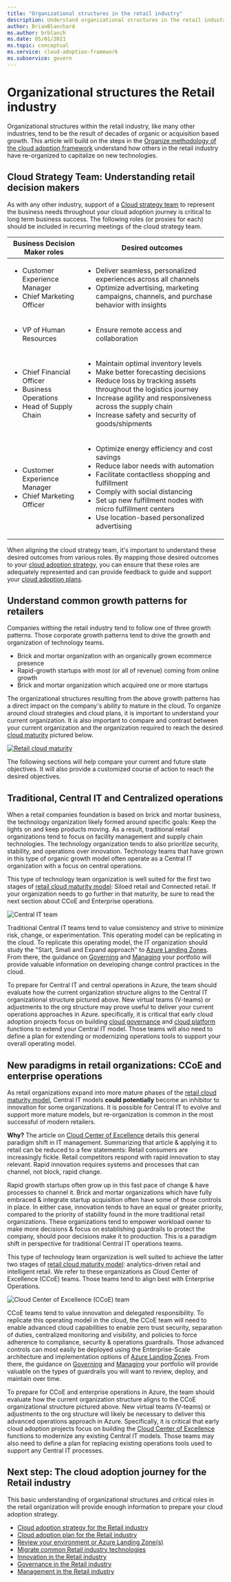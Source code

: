 ```yaml
---
title: "Organizational structures in the retail industry"
description: Understand organizational structures in the retail industry
author: BrianBlanchard
ms.author: brblanch
ms.date: 05/01/2021
ms.topic: conceptual
ms.service: cloud-adoption-framework
ms.subservice: govern
---
```


# Organizational structures the Retail industry

Organizational structures within the retail industry, like many other industries, tend to be the result of decades of organic or acquisition based growth. This article will build on the steps in the [Organize methodology of the cloud adoption framework](../../organize/index.md) understand how others in the retail industry have re-organized to capitalize on new technologies.

## Cloud Strategy Team: Understanding retail decision makers

As with any other industry, support of a [Cloud strategy team](../../organize/cloud-strategy.md) to represent the business needs throughout your cloud adoption journey is critical to long term business success. The following roles (or proxies for each) should be included in recurring meetings of the cloud strategy team.

|Business Decision Maker roles  |Desired outcomes  |
|---------|---------|
|<ul><li>Customer Experience Manager</li><li>Chief Marketing Officer</li></ul>|<ul><li>Deliver seamless, personalized experiences across all channels</li><li>Optimize advertising, marketing campaigns, channels, and purchase behavior with insights</li></ul>|
|<ul><li>VP of Human Resources</li></ul>|<ul><li>Ensure remote access and collaboration</li></ul>|
|<ul><li>Chief Financial Officer</li><li>Business Operations</li><li>Head of Supply Chain</li></ul>|<ul><li>Maintain optimal inventory levels</li><li>Make better forecasting decisions</li><li>Reduce loss by tracking assets throughout the logistics journey</li><li>Increase agility and responsiveness across the supply chain</li><li>Increase safety and security of goods/shipments</li></ul>|
|<ul><li>Customer Experience Manager</li><li>Chief Marketing Officer</li></ul>|<ul><li>Optimize energy efficiency and cost savings</li><li>Reduce labor needs with automation</li><li>Facilitate contactless shopping and fulfillment</li><li>Comply with social distancing</li><li>Set up new fulfillment nodes with micro fulfillment centers</li><li>Use location-based personalized advertising</li></ul>|

When aligning the cloud strategy team, it's important to understand these desired outcomes from various roles. By mapping those desired outcomes to your [cloud adoption strategy](./strategy.md), you can ensure that these roles are adequately represented and can provide feedback to guide and support your [cloud adoption plans](./plan.md).

## Understand common growth patterns for retailers

Companies withing the retail industry tend to follow one of three growth patterns. Those corporate growth patterns tend to drive the growth and organization of technology teams.

- Brick and mortar organization with an organically grown ecommerce presence
- Rapid-growth startups with most (or all of revenue) coming from online growth
- Brick and mortar organization which acquired one or more startups

The organizational structures resulting from the above growth patterns has a direct impact on the company's ability to mature in the cloud. To organize around cloud strategies and cloud plans, it is important to understand your current organization. It is also important to compare and contrast between your current organization and the organization required to reach the desired [cloud maturity](./retail-cloud-maturity.md) pictured below.

[![Retail cloud maturity](./media/maturity-model.png)](./media/maturity-model.png#lightbox)

The following sections will help compare your current and future state objectives. It will also provide a customized course of action to reach the desired objectives.

## Traditional, Central IT and Centralized operations

When a retail companies foundation is based on brick and mortar business, the technology organization likely formed around specific goals: Keep the lights on and keep products moving. As a result, traditional retail organizations tend to focus on facility management and supply chain technologies. The technology organization tends to also prioritize security, stability, and operations over innovation. Technology teams that have grown in this type of organic growth model often operate as a Central IT organization with a focus on central operations.

This type of technology team organization is well suited for the first two stages of [retail cloud maturity model](retail-cloud-maturity.md): Siloed retail and Connected retail. If your organization needs to go further in that maturity, be sure to read the next section about CCoE and Enterprise operations.

![Central IT team](../../_images/ready/org-ready-central-it.png)

Traditional Central IT teams tend to value consistency and strive to minimize risk, change, or experimentation. This operating model can be replicating in the cloud. To replicate this operating model, the IT organization should study the "Start, Small and Expand approach" to [Azure Landing Zones](./ready.md). From there, the guidance on [Governing](./govern.md) and [Managing](./manage.md) your portfolio will provide valuable information on developing change control practices in the cloud.

To prepare for Central IT and central operations in Azure, the team should evaluate how the current organization structure aligns to the Central IT organizational structure pictured above. New virtual teams (V-teams) or adjustments to the org structure may prove useful to deliver your current operations approaches in Azure. specifically, it is critical that early cloud adoption projects focus on building [cloud governance](../../organize/cloud-governance.md) and [cloud platform](../../organize/cloud-platform.md) functions to extend your Central IT model. Those teams will also need to define a plan for extending or modernizing operations tools to support your overall operating model.

## New paradigms in retail organizations: CCoE and enterprise operations

As retail organizations expand into more mature phases of the [retail cloud maturity model](retail-cloud-maturity.md), Central IT models **could potentially** become an inhibitor to innovation for some organizations. It is possible for Central IT to evolve and support more mature models, but re-organization is common in the most successful of modern retailers.

**Why?** The article on [Cloud Center of Excellence](../../organize/cloud-center-of-excellence.md) details this general paradigm shift in IT management. Summarizing that article & applying it to retail can be reduced to a few statements: Retail consumers are increasingly fickle. Retail competitors respond with rapid innovation to stay relevant. Rapid innovation requires systems and processes that can channel, not block, rapid change.

Rapid growth startups often grow up in this fast pace of change & have processes to channel it. Brick and mortar organizations which have fully embraced & integrate startup acquisition often have some of those controls in place. In either case, innovation tends to have an equal or greater priority, compared to the priority of stability found in the more traditional retail organizations. These organizations tend to empower workload owner to make more decisions & focus on establishing guardrails to protect the company, should poor decisions make it to production. This is a paradigm shift in perspective for traditional Central IT operations teams.

This type of technology team organization is well suited to achieve the latter two stages of [retail cloud maturity model](retail-cloud-maturity.md): analytics-driven retail and intelligent retail. We refer to these organizations as Cloud Center of Excellence (CCoE) teams. Those teams tend to align best with Enterprise Operations.

![Cloud Center of Excellence (CCoE) team](../../_images/ready/org-ready-ccoe.png)

CCoE teams tend to value innovation and delegated responsibility. To replicate this operating model in the cloud, the CCoE team will need to enable advanced cloud capabilities to enable zero trust security, separation of duties, centralized monitoring and visibility, and policies to force adherence to compliance, security & operations guardrails. Those advanced controls can most easily be deployed using the Enterprise-Scale architecture and implementation options of [Azure Landing Zones](./ready.md). From there, the guidance on [Governing](./govern.md) and [Managing](./manage.md) your portfolio will provide valuable on the types of guardrails you will want to review, deploy, and maintain over time.

To prepare for CCoE and enterprise operations in Azure, the team should evaluate how the current organization structure aligns to the CCoE organizational structure pictured above. New virtual teams (V-teams) or adjustments to the org structure will likely be necessary to deliver this advanced operations approach in Azure. Specifically, it is critical that early cloud adoption projects focus on building the [Cloud Center of Excellence](../../organize/cloud-center-of-excellence.md) functions to modernize any existing Central IT models. Those teams may also need to define a plan for replacing existing operations tools used to support any Central IT processes.

## Next step: The cloud adoption journey for the Retail industry

This basic understanding of organizational structures and critical roles in the retail organization will provide enough information to prepare your cloud adoption strategy.

- [Cloud adoption strategy for the Retail industry](./strategy.md)
- [Cloud adoption plan for the Retail industry](./plan.md)
- [Review your environment or Azure Landing Zone(s)](./ready.md)
- [Migrate common Retail industry technologies](./migrate.md)
- [Innovation in the Retail industry](./innovate.md)
- [Governance in the Retail industry](./govern.md)
- [Management in the Retail industry](./manage.md)
